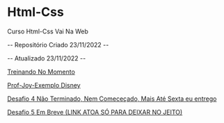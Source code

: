 # Html-Css
 Curso Html-Css Vai Na Web

 -- Repositório Criado 23/11/2022 -- 

 -- Atualizado 23/11/2022 --

  <a href="https://gustavos4ntos.github.io/Html-Css/Treinos/Seletores-Propriedades">Treinando No Momento</a>

  <a href="https://gustavos4ntos.github.io/Html-Css/Desafios/joy-base">Prof-Joy-Exemplo Disney</a>

  <a href="https://gustavos4ntos.github.io/Html-Css/Desafios/dsf4"> Desafio 4 Não Terminado, Nem Comeceçado, Mais Até Sexta eu entrego</a>

  <a href="https://gustavos4ntos.github.io/Html-Css/Desafios/dsf"> Desafio 5 Em Breve (LINK ATOA SÓ PARA DEIXAR NO JEITO)</a>

  

  
